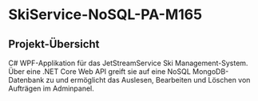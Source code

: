 # SkiService-NoSQL-PA-M165

## Projekt-Übersicht

C# WPF-Applikation für das JetStreamService Ski Management-System. Über eine .NET Core Web API greift sie auf eine NoSQL MongoDB-Datenbank zu und ermöglicht das Auslesen, Bearbeiten und Löschen von Aufträgen im Adminpanel.

# 
